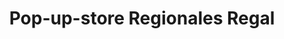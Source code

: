---
title: "Pop-up-store Regionales Regal"
url: /bensheim/pop-up-store-regionales-regal/
shop: Andenken
---